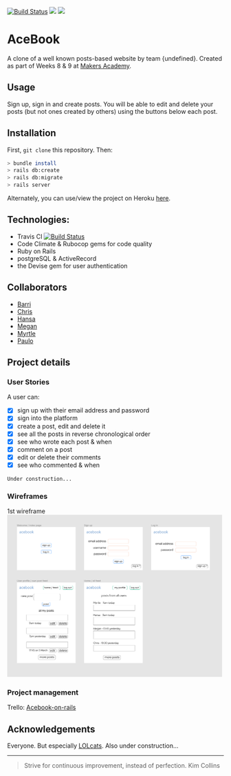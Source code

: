 [![Build Status](https://travis-ci.com/Megscode/acebook_undefined.svg?branch=master)](https://travis-ci.com/Megscode/acebook_undefined) <a href="https://codeclimate.com/github/Megscode/acebook_undefined/maintainability"><img src="https://api.codeclimate.com/v1/badges/f9806e6844b093009c3a/maintainability" /></a> <a href="https://codeclimate.com/github/Megscode/acebook_undefined/test_coverage"><img src="https://api.codeclimate.com/v1/badges/f9806e6844b093009c3a/test_coverage" /></a>

# AceBook  

A clone of a well known posts-based website by team {undefined}. Created as part of Weeks 8 & 9 at [Makers Academy](https://makers.tech/).

## Usage
Sign up, sign in and create posts. You will be able to edit and delete your posts (but not ones created by others) using the buttons below each post.

## Installation
First, `git clone` this repository. Then:
```bash
> bundle install
> rails db:create
> rails db:migrate
> rails server
```

Alternately, you can use/view the project on Heroku [here](#nowhere).

## Technologies:
- Travis CI   [![Build Status](https://travis-ci.org/Megscode/acebook_undefined.svg?branch=master)](https://travis-ci.org/Megscode/acebook_undefined)
- Code Climate & Rubocop gems for code quality
- Ruby on Rails
- postgreSQL & ActiveRecord 
- the Devise gem for user authentication
 

## Collaborators
* [Barri](https://github.com/BarriF13)
* [Chris](https://github.com/saidbyced)
* [Hansa](https://github.com/hansa-lallu)
* [Megan](https://github.com/Megscode)
* [Myrtle](https://github.com/Mrtly)
* [Paulo](https://github.com/Pazoia)

## Project details

### User Stories

A user can:
* [x] sign up with their email address and password
* [x] sign into the platform
* [x] create a post, edit and delete it
* [x] see all the posts in reverse chronological order
* [x] see who wrote each post & when
* [x] comment on a post
* [x] edit or delete their comments
* [x] see who commented & when
```
Under construction...
```

### Wireframes
1st wireframe <br>
<img src="first-wireframe-acebook.png" width="500">

### Project management
Trello: [Acebook-on-rails](https://trello.com/b/0B2v6FNT/acebook-on-rails)

## Acknowledgements
Everyone. But especially [LOLcats](http://www.lolcats.com/).
Also under construction...

---

> Strive for continuous improvement, instead of perfection.
>                                                Kim Collins
